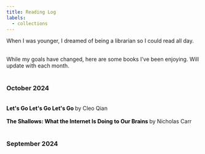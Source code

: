 ```yaml
---
title: Reading Log
labels: 
  - collections
---
```


<p> When I was younger, I dreamed of being a librarian so I could read all day. <br><br>

While my goals have changed, here are some books I’ve been enjoying. Will update with each month. <br><br>

<h3>October 2024</h3> 
<br>
<b>
    <a href="https://cleoqian.com/Let-s-Go-Let-s-Go-Let-s-Go" style="text-decoration: none; color: #000;">
        Let's Go Let's Go Let's Go
    </a>
</b> by Cleo Qian <br><br>

<b>
    <a href="https://www.nicholascarr.com/?page_id=16" style="text-decoration: none; color: #000;">
        The Shallows: What the Internet Is Doing to Our Brains
    </a>
</b> by Nicholas Carr <br><br>

<h3 onclick="toggleDropdown('septemberDropdown')" style="cursor: pointer;">September 2024</h3>
<div id="septemberDropdown" style="display: none;">

    <b>
        <a href="https://www.sevenminutesolution.com/" style="text-decoration: none; color: #000;">
            The 7-Minute Productivity Solution
        </a>
    </b> by John Brandon <br><br>

    <p style="padding: 2em 2em; background: #f5f7ff; border-radius: 4px; color: #000; width: 90%; line-height: 2.5;">
        Productivity is the pursuit of external goals. It’s essential to shift our perspective on productivity from solely self-improvement to a focus on serving others and making a meaningful difference. <br><br> There is a distinction between a morning routine, which allows you to reflect on "moments of hope," versus planning your day. While both are important, they serve different purposes in enhancing productivity.
    </p>

    <b>
        <a href="https://emilyamills.com/book/" style="text-decoration: none; color: #000;">
            The Art of Visual Notetaking
        </a>
    </b> by Emily Mills <br><br>

    <p style="padding: 2em 2em; background: #f5f7ff; border-radius: 4px; color: #000; width: 90%; line-height: 2.5;">
        A new form of recollection, visual notetaking combines words and images to enhance understanding and retention. It encourages active listening and engagement, making it easier to process and recall information. <br><br> Simple sketching techniques, such as icons, arrows, and shapes, can effectively convey complex ideas. You don’t need to be an artist; basic drawings can communicate concepts clearly.
    </p>

</div>

<script>
    function toggleDropdown(id) {
        var dropdown = document.getElementById(id);
        dropdown.style.display = dropdown.style.display === 'none' ? 'block' : 'none';
    }
</script>
